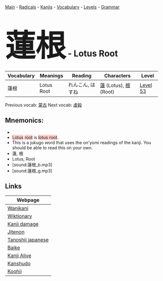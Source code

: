 <style> bigfont {font-size: 100px}</style>
[Main](../README.md) -
[Radicals](../radicals.md) -
[Kanjis](../kanjis.md) -
[Vocabulary](../vocabulary.md) -
[Levels](../levels.md) -
[Grammar](../grammar.md)
# <bigfont> 蓮根</bigfont> - Lotus Root 

| Vocabulary | Meanings | Reading | Characters | Level |
| --- | --- | --- | --- | --- |
| 蓮根 | Lotus Root | れんこん, はすね |  [蓮](../kanjis/蓮.md) (Lotus), [根](../kanjis/根.md) (Root) | [Level 53](../levels/wk_level53.md) |

Previous vocab: [蒙古](蒙古.md) Next vocab: [虐殺](虐殺.md) 

## Mnemonics:

* 
* <span style="background-color:#ffcccb"> Lotus</span> <span style="background-color:#ffcccb"> root</span> is <span style="background-color:#ffcccb"> lotus root</span>.
* This is a jukugo word that uses the on'yomi readings of the kanji. You should be able to read this on your own.
* 蓮, 根
* Lotus, Root
* [sound:蓮根_b.mp3]
* [sound:蓮根_g.mp3]


## Links 

| Webpage |
| --- |
| [Wanikani          ](https://www.wanikani.com/kanji/蓮根) |
| [Wiktionary        ](https://en.wiktionary.org/wiki/蓮根) |
| [Kanji damage      ](http://www.kanjidamage.com/kanji/search?utf8=✓&q=蓮根) |
| [Jitenon           ](https://jitenon.com/kanji/蓮根) |
| [Tanoshii japanese ](https://www.tanoshiijapanese.com/dictionary/kanji.cfm?k=蓮根) |
| [Baike             ](https://baike.baidu.com/item/蓮根) |
| [Kanji Alive       ](https://app.kanjialive.com/蓮根) |
| [Kanshudo          ](https://www.kanshudo.com/searchmn?q=蓮根) |
| [Koohii            ](https://kanji.koohii.com/study/kanji/蓮根) |
